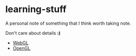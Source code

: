 learning-stuff
==============

A personal note of something that I think worth taking note.

Don't care about details **:)**

* [WebGL](https://github.com/dragonly/learning-stuff/blob/master/WebGL.md)
* [OpenGL](https://github.com/dragonly/learning-stuff/blob/master/OpenGL.md)
